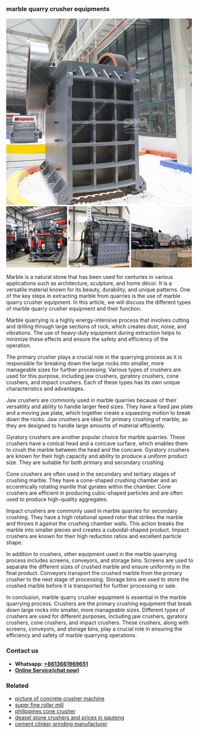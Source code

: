 <h3>marble quarry crusher equipments</h3><img src='1706773391.jpg' alt=''><p>Marble is a natural stone that has been used for centuries in various applications such as architecture, sculpture, and home décor. It is a versatile material known for its beauty, durability, and unique patterns. One of the key steps in extracting marble from quarries is the use of marble quarry crusher equipment. In this article, we will discuss the different types of marble quarry crusher equipment and their function.</p><p>Marble quarrying is a highly energy-intensive process that involves cutting and drilling through large sections of rock, which creates dust, noise, and vibrations. The use of heavy-duty equipment during extraction helps to minimize these effects and ensure the safety and efficiency of the operation.</p><p>The primary crusher plays a crucial role in the quarrying process as it is responsible for breaking down the large rocks into smaller, more manageable sizes for further processing. Various types of crushers are used for this purpose, including jaw crushers, gyratory crushers, cone crushers, and impact crushers. Each of these types has its own unique characteristics and advantages.</p><p>Jaw crushers are commonly used in marble quarries because of their versatility and ability to handle larger feed sizes. They have a fixed jaw plate and a moving jaw plate, which together create a squeezing motion to break down the rocks. Jaw crushers are ideal for primary crushing of marble, as they are designed to handle large amounts of material efficiently.</p><p>Gyratory crushers are another popular choice for marble quarries. These crushers have a conical head and a concave surface, which enables them to crush the marble between the head and the concave. Gyratory crushers are known for their high capacity and ability to produce a uniform product size. They are suitable for both primary and secondary crushing.</p><p>Cone crushers are often used in the secondary and tertiary stages of crushing marble. They have a cone-shaped crushing chamber and an eccentrically rotating mantle that gyrates within the chamber. Cone crushers are efficient in producing cubic-shaped particles and are often used to produce high-quality aggregates.</p><p>Impact crushers are commonly used in marble quarries for secondary crushing. They have a high rotational speed rotor that strikes the marble and throws it against the crushing chamber walls. This action breaks the marble into smaller pieces and creates a cuboidal-shaped product. Impact crushers are known for their high reduction ratios and excellent particle shape.</p><p>In addition to crushers, other equipment used in the marble quarrying process includes screens, conveyors, and storage bins. Screens are used to separate the different sizes of crushed marble and ensure uniformity in the final product. Conveyors transport the crushed marble from the primary crusher to the next stage of processing. Storage bins are used to store the crushed marble before it is transported for further processing or sale.</p><p>In conclusion, marble quarry crusher equipment is essential in the marble quarrying process. Crushers are the primary crushing equipment that break down large rocks into smaller, more manageable sizes. Different types of crushers are used for different purposes, including jaw crushers, gyratory crushers, cone crushers, and impact crushers. These crushers, along with screens, conveyors, and storage bins, play a crucial role in ensuring the efficiency and safety of marble quarrying operations.</p><h3>Contact us</h3><ul><li><strong>Whatsapp:&nbsp;<a href="https://wa.me/8613661969651">+8613661969651</a></strong></li><li><a href="https://swt.shibang-china.com/?git&amp;zhl&amp;marble quarry crusher equipments"><strong>Online Service(chat now)</strong></a></li></ul><h3>Related</h3><ul><li><a href='picture of concrete crusher machine.md'>picture of concrete crusher machine</a></li><li><a href='super fine roller mill.md'>super fine roller mill</a></li><li><a href='philippines cone crusher.md'>philippines cone crusher</a></li><li><a href='deasel stone crushers and prices in gauteng.md'>deasel stone crushers and prices in gauteng</a></li><li><a href='cement clinker grinding manufacturer.md'>cement clinker grinding manufacturer</a></li></ul>
